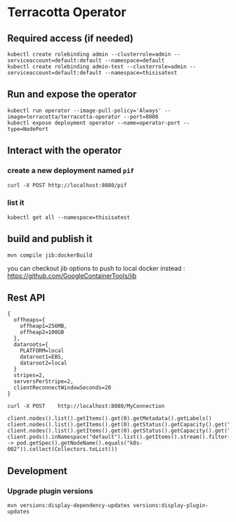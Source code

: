 # Terracotta Operator

## Required access (if needed)

```
kubectl create rolebinding admin --clusterrole=admin --serviceaccount=default:default --namespace=default
kubectl create rolebinding admin-test --clusterrole=admin --serviceaccount=default:default --namespace=thisisatest
```

## Run and expose the operator

```
kubectl run operator --image-pull-policy='Always' --image=terracotta/terracotta-operator --port=8080
kubectl expose deployment operator --name=operator-port --type=NodePort
```

## Interact with the operator

### create a new deployment named `pif`
    
    curl -X POST http://localhost:8080/pif


### list it

    kubectl get all --namespace=thisisatest

## build and publish it
    mvn compile jib:dockerBuild

you can checkout jib options to push to local docker instead :
    https://github.com/GoogleContainerTools/jib

## Rest API

```
{
  offheaps={
    offheap1=256MB,
    offheap2=100GB
  },
  dataroots={
    PLATFORM=local
    dataroot1=EBS,
    dataroot2=local
  }
  stripes=2,
  serversPerStripe=2,
  clientReconnectWindowSeconds=20
}
```
    curl -X POST    http://localhost:8080/MyConnection


```
client.nodes().list().getItems().get(0).getMetadata().getLabels()
client.nodes().list().getItems().get(0).getStatus().getCapacity().get("cpu").getAmount()
client.nodes().list().getItems().get(0).getStatus().getCapacity().get("memory").getAmount()
client.pods().inNamespace("default").list().getItems().stream().filter(pod -> pod.getSpec().getNodeName().equals("k8s-002")).collect(Collectors.toList())
```

## Development

### Upgrade plugin versions

    mvn versions:display-dependency-updates versions:display-plugin-updates
